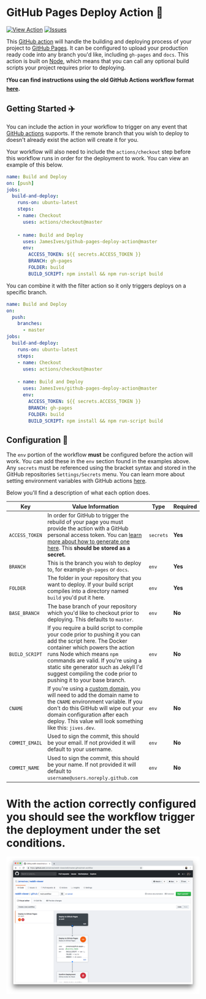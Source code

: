 # GitHub Pages Deploy Action :rocket: 

[![View Action](https://img.shields.io/badge/view-action-blue.svg)](https://github.com/marketplace/actions/deploy-to-github-pages) [![Issues](https://img.shields.io/github/issues/JamesIves/github-pages-deploy-action.svg)](https://github.com/JamesIves/github-pages-deploy-action/issues)

This [GitHub action](https://github.com/features/actions) will handle the building and deploying process of your project to [GitHub Pages](https://pages.github.com/). It can be configured to upload your production ready code into any branch you'd like, including `gh-pages` and `docs`. This action is built on [Node](https://nodejs.org/en/), which means that you can call any optional build scripts your project requires prior to deploying.

❗️**You can find instructions using the old GitHub Actions workflow format [here](https://github.com/JamesIves/github-pages-deploy-action/tree/1.1.3).**

## Getting Started :airplane:
You can include the action in your workflow to trigger on any event that [GitHub actions](https://github.com/features/actions) supports. If the remote branch that you wish to deploy to doesn't already exist the action will create it for you. 

Your workflow will also need to include the `actions/checkout` step before this workflow runs in order for the deployment to work. You can view an example of this below.

```yml
name: Build and Deploy
on: [push]
jobs:
  build-and-deploy:
    runs-on: ubuntu-latest
    steps:
    - name: Checkout
      uses: actions/checkout@master

    - name: Build and Deploy
      uses: JamesIves/github-pages-deploy-action@master
      env:
        ACCESS_TOKEN: ${{ secrets.ACCESS_TOKEN }}
        BRANCH: gh-pages
        FOLDER: build
        BUILD_SCRIPT: npm install && npm run-script build
```

You can combine it with the filter action so it only triggers deploys on a specific branch.

```yml
name: Build and Deploy
on:
  push:
    branches:
      - master
jobs:
  build-and-deploy:
    runs-on: ubuntu-latest
    steps:
    - name: Checkout
      uses: actions/checkout@master

    - name: Build and Deploy
      uses: JamesIves/github-pages-deploy-action@master
      env:
        ACCESS_TOKEN: ${{ secrets.ACCESS_TOKEN }}
        BRANCH: gh-pages
        FOLDER: build
        BUILD_SCRIPT: npm install && npm run-script build
```

## Configuration 📁

The `env` portion of the workflow **must** be configured before the action will work. You can add these in the `env` section found in the examples above. Any `secrets` must be referenced using the bracket syntax and stored in the GitHub repositories `Settings/Secrets` menu. You can learn more about setting environment variables with GitHub actions [here](https://help.github.com/en/articles/workflow-syntax-for-github-actions#jobsjob_idstepsenv).

Below you'll find a description of what each option does.

| Key  | Value Information | Type | Required |
| ------------- | ------------- | ------------- | ------------- |
| `ACCESS_TOKEN`  | In order for GitHub to trigger the rebuild of your page you must provide the action with a GitHub personal access token. You can [learn more about how to generate one here](https://help.github.com/en/articles/creating-a-personal-access-token-for-the-command-line). This **should be stored as a secret.**  | `secrets` | **Yes** |
| `BRANCH`  | This is the branch you wish to deploy to, for example `gh-pages` or `docs`.  | `env` | **Yes** |
| `FOLDER`  | The folder in your repository that you want to deploy. If your build script compiles into a directory named `build` you'd put it here. | `env` | **Yes** |
| `BASE_BRANCH`  | The base branch of your repository which you'd like to checkout prior to deploying. This defaults to `master`.  | `env` | **No** |
| `BUILD_SCRIPT`  | If you require a build script to compile your code prior to pushing it you can add the script here. The Docker container which powers the action runs Node which means `npm` commands are valid. If you're using a static site generator such as Jekyll I'd suggest compiling the code prior to pushing it to your base branch.  | `env` | **No** |
| `CNAME`  | If you're using a [custom domain](https://help.github.com/en/articles/using-a-custom-domain-with-github-pages), you will need to add the domain name to the `CNAME` environment variable. If you don't do this GitHub will wipe out your domain configuration after each deploy. This value will look something like this: `jives.dev`.  | `env` | **No** |
| `COMMIT_EMAIL`  | Used to sign the commit, this should be your email. If not provided it will default to your username. | `env` | **No** |
| `COMMIT_NAME`  | Used to sign the commit, this should be your name. If not provided it will default to `username@users.noreply.github.com`  | `env` | **No** |


With the action correctly configured you should see the workflow trigger the deployment under the set conditions.
=

![Example](screenshot.png)
